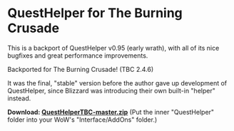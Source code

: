 # QuestHelper for The Burning Crusade

This is a backport of QuestHelper v0.95 (early wrath), with all of its nice bugfixes and great performance improvements.

Backported for The Burning Crusade! (TBC 2.4.6)

It was the final, "stable" version before the author gave up development of QuestHelper, since Blizzard was introducing their own built-in "helper" instead.

**Download: [QuestHelperTBC-master.zip](https://github.com/VideoPlayerCode/QuestHelperTBC/archive/master.zip)** (Put the inner "QuestHelper" folder into your WoW's "Interface/AddOns" folder.)
